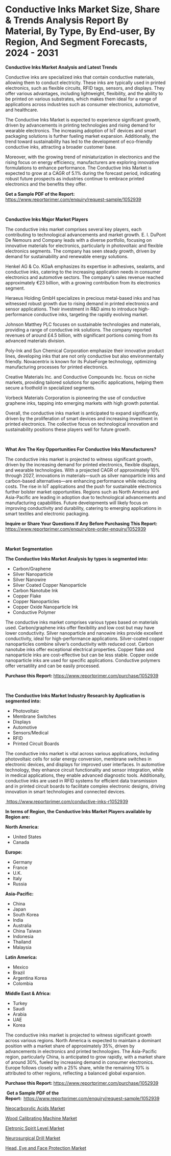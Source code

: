 <p><h1>Conductive Inks Market Size, Share & Trends Analysis Report By Material, By Type, By End-user, By Region, And Segment Forecasts, 2024 - 2031</h1></p><p><strong>Conductive Inks Market Analysis and Latest Trends</strong></p>
<p><p>Conductive inks are specialized inks that contain conductive materials, allowing them to conduct electricity. These inks are typically used in printed electronics, such as flexible circuits, RFID tags, sensors, and displays. They offer various advantages, including lightweight, flexibility, and the ability to be printed on various substrates, which makes them ideal for a range of applications across industries such as consumer electronics, automotive, and healthcare.</p><p>The Conductive Inks Market is expected to experience significant growth, driven by advancements in printing technologies and rising demand for wearable electronics. The increasing adoption of IoT devices and smart packaging solutions is further fueling market expansion. Additionally, the trend toward sustainability has led to the development of eco-friendly conductive inks, attracting a broader customer base. </p><p>Moreover, with the growing trend of miniaturization in electronics and the rising focus on energy efficiency, manufacturers are exploring innovative formulations to enhance performance. The Conductive Inks Market is expected to grow at a CAGR of 5.1% during the forecast period, indicating robust future prospects as industries continue to embrace printed electronics and the benefits they offer.</p></p>
<p><strong>Get a Sample PDF of the Report:&nbsp;</strong> <a href="https://www.reportprimer.com/enquiry/request-sample/1052939">https://www.reportprimer.com/enquiry/request-sample/1052939</a></p>
<p>&nbsp;</p>
<p><strong>Conductive Inks Major Market Players</strong></p>
<p><p>The conductive inks market comprises several key players, each contributing to technological advancements and market growth. E. I. DuPont De Nemours and Company leads with a diverse portfolio, focusing on innovative materials for electronics, particularly in photovoltaic and flexible electronics segments. The company has seen steady growth, driven by demand for sustainability and renewable energy solutions.</p><p>Henkel AG & Co. KGaA emphasizes its expertise in adhesives, sealants, and conductive inks, catering to the increasing application needs in consumer electronics and automotive sectors. The company's sales revenue reached approximately €23 billion, with a growing contribution from its electronics segment.</p><p>Heraeus Holding GmbH specializes in precious metal-based inks and has witnessed robust growth due to rising demand in printed electronics and sensor applications. Their investment in R&D aims to introduce high-performance conductive inks, targeting the rapidly evolving market.</p><p>Johnson Matthey PLC focuses on sustainable technologies and materials, providing a range of conductive ink solutions. The company reported revenues of around £4.5 billion, with significant portions coming from its advanced materials division.</p><p>Poly-Ink and Sun Chemical Corporation emphasize their innovative product lines, developing inks that are not only conductive but also environmentally friendly. Novacentrix is known for its PulseForge technology, optimizing manufacturing processes for printed electronics.</p><p>Creative Materials Inc. and Conductive Compounds Inc. focus on niche markets, providing tailored solutions for specific applications, helping them secure a foothold in specialized segments.</p><p>Vorbeck Materials Corporation is pioneering the use of conductive graphene inks, tapping into emerging markets with high growth potential. </p><p>Overall, the conductive inks market is anticipated to expand significantly, driven by the proliferation of smart devices and increasing investment in printed electronics. The collective focus on technological innovation and sustainability positions these players well for future growth.</p></p>
<p>&nbsp;</p>
<p><strong>What Are The Key Opportunities For Conductive Inks Manufacturers?</strong></p>
<p><p>The conductive inks market is projected to witness significant growth, driven by the increasing demand for printed electronics, flexible displays, and wearable technologies. With a projected CAGR of approximately 10% through 2027, innovations in materials—such as silver nanoparticle inks and carbon-based alternatives—are enhancing performance while reducing costs. The rise in IoT applications and the push for sustainable electronics further bolster market opportunities. Regions such as North America and Asia-Pacific are leading in adoption due to technological advancements and manufacturing capabilities. Future developments will likely focus on improving conductivity and durability, catering to emerging applications in smart textiles and electronic packaging.</p></p>
<p><strong>Inquire or Share Your Questions If Any Before Purchasing This Report:</strong> <a href="https://www.reportprimer.com/enquiry/pre-order-enquiry/1052939">https://www.reportprimer.com/enquiry/pre-order-enquiry/1052939</a></p>
<p>&nbsp;</p>
<p><strong>Market Segmentation</strong></p>
<p><strong>The Conductive Inks Market Analysis by types is segmented into:</strong></p>
<p><ul><li>Carbon/Graphene</li><li>Silver Nanoparticle</li><li>Silver Nanowire</li><li>Silver Coated Copper Nanoparticle</li><li>Carbon Nanotube Ink</li><li>Copper Flake</li><li>Copper Nanoparticles</li><li>Copper Oxide Nanoparticle Ink</li><li>Conductive Polymer</li></ul></p>
<p><p>The conductive inks market comprises various types based on materials used. Carbon/graphene inks offer flexibility and low cost but may have lower conductivity. Silver nanoparticle and nanowire inks provide excellent conductivity, ideal for high-performance applications. Silver-coated copper nanoparticles combine silver’s conductivity with reduced cost. Carbon nanotube inks offer exceptional electrical properties. Copper flake and nanoparticle inks are cost-effective but can be less stable. Copper oxide nanoparticle inks are used for specific applications. Conductive polymers offer versatility and can be easily processed.</p></p>
<p><strong>Purchase this Report:&nbsp;</strong><a href="https://www.reportprimer.com/purchase/1052939">https://www.reportprimer.com/purchase/1052939</a></p>
<p>&nbsp;</p>
<p><strong>The Conductive Inks Market Industry Research by Application is segmented into:</strong></p>
<p><ul><li>Photovoltaic</li><li>Membrane Switches</li><li>Displays</li><li>Automotive</li><li>Sensors/Medical</li><li>RFID</li><li>Printed Circuit Boards</li></ul></p>
<p><p>The conductive inks market is vital across various applications, including photovoltaic cells for solar energy conversion, membrane switches in electronic devices, and displays for improved user interfaces. In automotive technology, they enhance circuit functionality and sensor integration, while in medical applications, they enable advanced diagnostic tools. Additionally, conductive inks are used in RFID systems for efficient data transmission and in printed circuit boards to facilitate complex electronic designs, driving innovation in smart technologies and connected devices.</p></p>
<p><a href="https://www.reportprimer.com/conductive-inks-r1052939">&nbsp;https://www.reportprimer.com/conductive-inks-r1052939</a></p>
<p><strong>In terms of Region, the Conductive Inks Market Players available by Region are:</strong></p>
<p>
    <p> <strong> North America: </strong>
        <ul>
            <li>United States</li>
            <li>Canada</li>
        </ul>
        </p> 
    <p> <strong> Europe: </strong>
        <ul>
            <li>Germany</li>
            <li>France</li>
            <li>U.K.</li>
            <li>Italy</li>
            <li>Russia</li>
        </ul>
        </p> 
    <p> <strong> Asia-Pacific: </strong>
        <ul>
            <li>China</li>
            <li>Japan</li>
            <li>South Korea</li>
            <li>India</li>
            <li>Australia</li>
            <li>China Taiwan</li>
            <li>Indonesia</li>
            <li>Thailand</li>
            <li>Malaysia</li>
        </ul>
        </p> 
    <p> <strong> Latin America: </strong>
        <ul>
            <li>Mexico</li>
            <li>Brazil</li>
            <li>Argentina Korea</li>
            <li>Colombia</li>
        </ul>
        </p> 
    <p> <strong> Middle East & Africa: </strong>
        <ul>
            <li>Turkey</li>
            <li>Saudi</li>
            <li>Arabia</li>
            <li>UAE</li>
            <li>Korea</li>
        </ul>
    </p>
    </p>
<p><p>The conductive inks market is projected to witness significant growth across various regions. North America is expected to maintain a dominant position with a market share of approximately 35%, driven by advancements in electronics and printed technologies. The Asia-Pacific region, particularly China, is anticipated to grow rapidly, with a market share of around 30%, fueled by increasing demand in consumer electronics. Europe follows closely with a 25% share, while the remaining 10% is attributed to other regions, reflecting a balanced global expansion.</p></p>
<p><strong>Purchase this Report: </strong><a href="https://www.reportprimer.com/purchase/1052939">https://www.reportprimer.com/purchase/1052939</a></p>
<p>&nbsp;<strong>Get a Sample PDF of the Report:&nbsp;&nbsp;</strong><a href="https://www.reportprimer.com/enquiry/request-sample/1052939">https://www.reportprimer.com/enquiry/request-sample/1052939</a></p>
<p><strong></strong></p>
<p><p><a href="https://medium.com/@nonabeer1935/neocarboxylic-acids-market-a-global-and-regional-analysis-focus-on-end-user-product-and-region-c5ad0a997f61">Neocarboxylic Acids Market</a></p><p><a href="https://issuu.com/reportprime-2/docs/wood-calibrating-machine-market-siz_8eb191f901bb44">Wood Calibrating Machine Market</a></p><p><a href="https://issuu.com/reportprime-2/docs/eletronic-spirit-level-market-size-_319c91ed077fcb">Eletronic Spirit Level Market</a></p><p><a href="https://www.linkedin.com/pulse/global-perspectives-neurosurgical-drill-market-trends-challenges-pfgze?trackingId=ls2yfpU2RDySmDFgwxa5zA%3D%3D">Neurosurgical Drill Market</a></p><p><a href="https://medium.com/@nonabeer1935/global-head-eye-and-face-protection-market-trends-forecasts-and-market-strategic-analysis-2024-8c4554a15f10?postPublishedType=repub">Head, Eye and Face Protection Market</a></p></p>